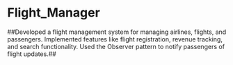 # Flight_Manager

##Developed a flight management system for managing airlines, flights, and passengers. Implemented features like flight registration, revenue tracking, and search functionality. Used the Observer pattern to notify passengers of flight updates.##
